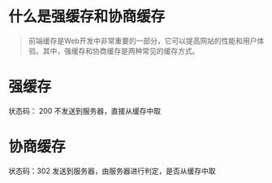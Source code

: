 # 什么是强缓存和协商缓存
>前端缓存是Web开发中非常重要的一部分，它可以提高网站的性能和用户体验。其中，强缓存和协商缓存是两种常见的缓存方式。

# 强缓存
状态码： 200
不发送到服务器，直接从缓存中取

# 协商缓存
状态码：302
发送到服务器，由服务器进行判定，是否从缓存中取

